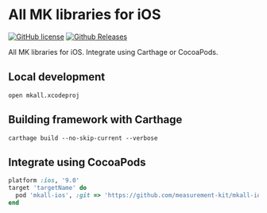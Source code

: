# All MK libraries for iOS

[![GitHub license](https://img.shields.io/github/license/measurement-kit/mkall-ios.svg)](https://raw.githubusercontent.com/measurement-kit/mkall-ios/master/LICENSE) [![Github Releases](https://img.shields.io/github/release/measurement-kit/mkall-ios.svg)](https://github.com/measurement-kit/mkall-ios/releases)

All MK libraries for iOS. Integrate using Carthage or CocoaPods.

## Local development

```
open mkall.xcodeproj
```

## Building framework with Carthage

```
carthage build --no-skip-current --verbose
```

## Integrate using CocoaPods

```ruby
platform :ios, '9.0'
target 'targetName' do
  pod 'mkall-ios', :git => 'https://github.com/measurement-kit/mkall-ios.git'
end
```
